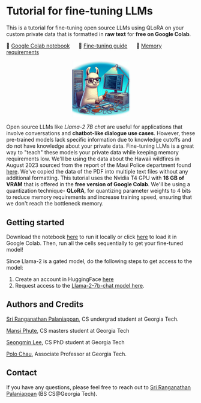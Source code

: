 # Tutorial for fine-tuning LLMs

This is a tutorial for fine-tuning open source LLMs using QLoRA on your custom private data that is formatted in **raw text** for **free on Google Colab**.

🔗  <a href="https://colab.research.google.com/drive/1X51XC2phnD1epk5c1w9J0GnUO0BmrTRM?usp=sharing"> Google Colab notebook</a> &nbsp;&nbsp;&nbsp;&nbsp; 
📄  <a href="https://medium.com/polo-club-of-data-science/fine-tune-llms-for-free-on-custom-text-data-a-step-by-step-tutorial-8a4da6cc83f6"> Fine-tuning guide</a> &nbsp;&nbsp;&nbsp;&nbsp;
🧠  <a href="https://medium.com/polo-club-of-data-science/memory-requirements-for-fine-tuning-llama-2-80f366cba7f5"> Memory requirements</a> &nbsp;&nbsp;&nbsp;&nbsp;

<p align="center">
    <img src="imgs/llamaCartoon.png" alt="drawing" width="30%"/>
</p>

Open source LLMs like *Llama-2 7B chat* are useful for applications that involve conversations and **chatbot-like dialogue use cases**. However, these pre-trained models lack specific information due to knowledge cutoffs and do not have knowledge about your private data. Fine-tuning LLMs is a great way to "teach" these models your private data while keeping memory requirements low. We'll be using the data about the Hawaii wildfires in August 2023 sourced from the report of the Maui Police department found [here](https://medium.com/r?url=http%3A%2F%2Fwww.mauipolice.com%2Fuploads%2F1%2F3%2F1%2F2%2F131209824%2Fpre_aar_master_copy_final_draft_1.23.24.pdf). We've copied the data of the PDF into multiple text files without any additional formatting. This tutorial uses the Nvidia T4 GPU with **16 GB of VRAM** that is offered in the **free version of Google Colab**. We'll be using a quantization technique- **QLoRA**, for quantizing parameter weights to 4 bits to reduce memory requirements and increase training speed, ensuring that we don't reach the bottleneck memory.

## Getting started

Download the notebook [here](https://github.com/Sripal1/Fine-tuning-LLMs/blob/main/Fine_tune_LLMs_on_custom_data.ipynb) to run it locally or click [here](https://colab.research.google.com/drive/1X51XC2phnD1epk5c1w9J0GnUO0BmrTRM?usp=sharing) to load it in Google Colab. Then, run all the cells sequentially to get your fine-tuned model!

Since Llama-2 is a gated model, do the following steps to get access to the model:

  1. Create an account in HuggingFace [here](https://huggingface.co/join)
  2. Request access to the [Llama-2-7b-chat model here](https://huggingface.co/meta-llama/Llama-2-7b-chat-hf).

## Authors and Credits

[Sri Ranganathan Palaniappan](https://www.linkedin.com/in/sri-ranganathan-palaniappan/), CS undergrad student at Georgia Tech.

[Mansi Phute](https://www.linkedin.com/in/mansi-phute-413744166/),  CS masters student at Georgia Tech

[Seongmin Lee](https://www.linkedin.com/in/seongmin-lee-8b8a97209/),  CS PhD student at Georgia Tech

[Polo Chau](https://www.linkedin.com/in/polochau/),  Associate Professor at Georgia Tech.

## Contact
If you have any questions, please feel free to reach out to [Sri Ranganathan Palaniappan](mailto:spalaniappan9@gatech.edu?subject=LLM%20Fine-tuning%20tutorial) (BS CS@Georgia Tech).
